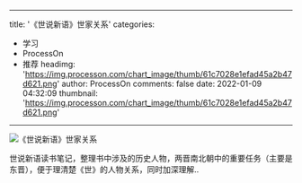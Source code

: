 
---
title: '《世说新语》世家关系'
categories: 
 - 学习
 - ProcessOn
 - 推荐
headimg: 'https://img.processon.com/chart_image/thumb/61c7028e1efad45a2b47d621.png'
author: ProcessOn
comments: false
date: 2022-01-09 04:32:09
thumbnail: 'https://img.processon.com/chart_image/thumb/61c7028e1efad45a2b47d621.png'
---

<div>   
<img class="thumb" alt="《世说新语》世家关系" src="https://img.processon.com/chart_image/thumb/61c7028e1efad45a2b47d621.png" referrerpolicy="no-referrer">
<p>世说新语读书笔记，整理书中涉及的历史人物，两晋南北朝中的重要任务（主要是东晋），便于理清楚《世》的人物关系，同时加深理解..</p>  
</div>
            